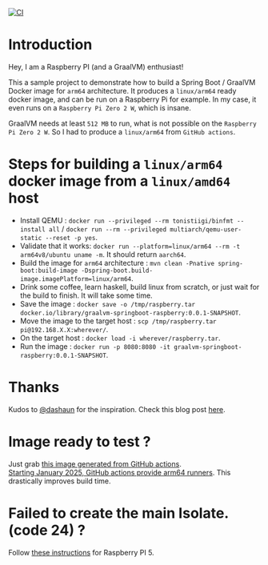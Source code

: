[![CI](https://github.com/mpalourdio/graalvm-springboot-raspberry/actions/workflows/main.yml/badge.svg)](https://github.com/mpalourdio/graalvm-springboot-raspberry/actions/workflows/main.yml)

# Introduction 

Hey, I am a Raspberry PI (and a GraalVM) enthusiast!

This a sample project to demonstrate how to build a Spring Boot / GraalVM Docker image for `arm64` architecture.
It produces a `linux/arm64` ready docker image, and can be run on a Raspberry Pi for example. In my case, it even runs on a `Raspberry Pi Zero 2 W`, which is insane.

GraalVM needs at least `512 MB` to run, what is not possible on the `Raspberry Pi Zero 2 W`. So I had to produce a `linux/arm64` from `GitHub actions`.

# Steps for building a `linux/arm64` docker image from a `linux/amd64` host

- Install QEMU : `docker run --privileged --rm tonistiigi/binfmt --install all` / `docker run --rm --privileged multiarch/qemu-user-static --reset -p yes`.
- Validate that it works: `docker run --platform=linux/arm64 --rm -t arm64v8/ubuntu uname -m`. It should return `aarch64`.
- Build the image for `arm64` architecture : `mvn clean -Pnative spring-boot:build-image -Dspring-boot.build-image.imagePlatform=linux/arm64`.
- Drink some coffee, learn haskell, build linux from scratch, or just wait for the build to finish. It will take some time.
- Save the image : `docker save -o /tmp/raspberry.tar docker.io/library/graalvm-springboot-raspberry:0.0.1-SNAPSHOT`.
- Move the image to the target host : `scp /tmp/raspberry.tar pi@192.168.X.X:wherever/`.
- On the target host : `docker load -i wherever/raspberry.tar`.
- Run the image : `docker run -p 8080:8080 -it graalvm-springboot-raspberry:0.0.1-SNAPSHOT`.

# Thanks

Kudos to [@dashaun](https://github.com/dashaun/) for the inspiration. Check this blog post [here](https://dashaun.com/posts/multi-architecture-spring-oci-from-anywhere-with-paketo/).

# Image ready to test ?

Just grab [this image generated from GitHub actions](https://mpalourdio.github.io/graalvm-springboot-raspberry/raspberry.tar).  
[Starting January 2025, GitHub actions provide arm64 runners](https://github.com/orgs/community/discussions/19197#discussioncomment-11859757). This drastically improves build time.

# Failed to create the main Isolate. (code 24) ?

Follow [these instructions](https://pimylifeup.com/raspberry-pi-page-size/) for Raspberry PI 5.
